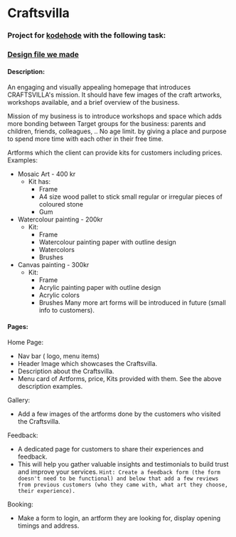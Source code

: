 # Craftsvilla

### Project for [kodehode](https://jobloop.no/kodehode-modellen) with the following task:

### [Design file we made](https://www.figma.com/file/Zk2PdnNVbOKY62GXN1rDsn/CRAFTSVILLA?type=design&node-id=0%3A1&mode=design&t=82dcUVVsdPPK7WCP-1)

#### Description: 
An engaging and visually appealing homepage that introduces CRAFTSVILLA's mission. It should have few images of the craft artworks, workshops available, and a brief overview of the business.  

Mission of my business is to introduce workshops and space which adds more bonding between Target groups for the business: parents and children, friends, colleagues, .. No age limit.  by giving a place and purpose to spend more time with each other in their free time.  

Artforms which the client can provide kits for customers including prices.  
Examples:  
- Mosaic Art  - 400 kr  
  - Kit has: 
    - Frame
    - A4 size wood pallet to stick small regular or irregular pieces of coloured stone
    - Gum
- Watercolour painting  - 200kr
  - Kit: 
    - Frame
    - Watercolour painting paper with outline design
    - Watercolors
    - Brushes
- Canvas painting - 300kr
  - Kit: 
    - Frame
    - Acrylic painting paper with outline design
    - Acrylic colors
    - Brushes
Many more art forms will be introduced in future (small info to customers).

#### Pages:

Home Page: 
- Nav bar ( logo, menu items)
- Header Image which showcases the Craftsvilla. 
- Description about the Craftsvilla.
- Menu card  of Artforms, price, Kits provided with them. See the above description examples.

Gallery: 
- Add a few images of the artforms done by the customers who visited the Craftsvilla. 

Feedback:
- A dedicated page for customers to share their experiences and feedback.
- This will help you gather valuable insights and testimonials to build trust and improve your services.
`Hint: Create a feedback form (the form doesn't need to be functional) and below that add a few reviews from previous customers (who they came with, what art they choose, their experience).`

Booking:
- Make a form to login, an artform they are looking for,  display opening timings and address.
